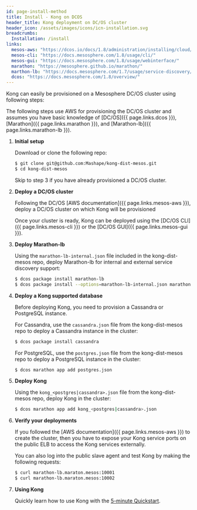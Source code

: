 ```yaml
---
id: page-install-method
title: Install - Kong on DCOS
header_title: Kong deployment on DC/OS cluster
header_icon: /assets/images/icons/icn-installation.svg
breadcrumbs:
  Installation: /install
links:
  mesos-aws: "https://dcos.io/docs/1.8/administration/installing/cloud/aws/"
  mesos-cli: "https://docs.mesosphere.com/1.8/usage/cli/"
  mesos-gui: "https://docs.mesosphere.com/1.8/usage/webinterface/"
  marathon: "https://mesosphere.github.io/marathon/"
  marthon-lb: "https://docs.mesosphere.com/1.7/usage/service-discovery/marathon-lb/usage/"
  dcos: "https://docs.mesosphere.com/1.8/overview/"
---
```


Kong can easily be provisioned on a Mesosphere DC/OS cluster using following
steps:

The following steps use AWS for provisioning the DC/OS cluster and assumes you 
have basic knowledge of [DC/OS]({{ page.links.dcos }}), 
[Marathon]({{ page.links.marathon }}), and
[Marathon-lb]({{ page.links.marathon-lb }}). 

1. **Initial setup**

    Download or clone the following repo:

    ```bash
    $ git clone git@github.com:Mashape/kong-dist-mesos.git
    $ cd kong-dist-mesos
    ```

    Skip to step 3 if you have already provisioned a DC/OS cluster.

2. **Deploy a DC/OS cluster**

    Following the DC/OS
    [AWS documentation]({{ page.links.mesos-aws }}), deploy a DC/OS cluster on
    which Kong will be provisioned
    
    Once your cluster is ready, Kong can be deployed using the
    [DC/OS CLI]({{ page.links.mesos-cli }}) or the
    [DC/OS GUI]({{ page.links.mesos-gui }}).      

3. **Deploy Marathon-lb**

    Using the `marathon-lb-internal.json` file included in the kong-dist-mesos
    repo, deploy Marathon-lb for internal and external service discovery
    support:

    ```bash
    $ dcos package install marathon-lb
    $ dcos package install --options=marathon-lb-internal.json marathon-lb
    ```

4. **Deploy a Kong supported database**
  
    Before deploying Kong, you need to provision a Cassandra or PostgreSQL
    instance.

    For Cassandra, use the `cassandra.json` file from the kong-dist-mesos 
    repo to deploy a Cassandra instance in the cluster:

    ```bash
    $ dcos package install cassandra
    ```

    For PostgreSQL, use the `postgres.json` file from the kong-dist-mesos 
    repo to deploy a PostgreSQL instance in the cluster:

    ```bash
    $ dcos marathon app add postgres.json
    ```

5. **Deploy Kong**

    Using the `kong_<postgres|cassandra>.json` file from the
    kong-dist-mesos repo, deploy Kong in the cluster:

    ```bash
    $ dcos marathon app add kong_<postgres|cassandra>.json
    ```

6. **Verify your deployments**

    If you followed the [AWS documentation]({{ page.links.mesos-aws }}) to
    create the cluster, then you have to expose your Kong service ports on the
    public ELB to access the Kong services externally.
    
    You can also log into the public slave agent and test Kong by making the
    following requests: 

    ```bash
    $ curl marathon-lb.maraton.mesos:10001
    $ curl marathon-lb.maraton.mesos:10002
    ```

7. **Using Kong**

    Quickly learn how to use Kong with the 
    [5-minute Quickstart](/docs/latest/getting-started/quickstart/).
